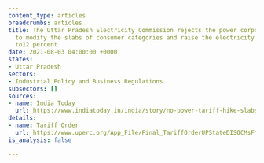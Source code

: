 ```yaml
---
content_type: articles
breadcrumbs: articles
title: The Uttar Pradesh Electricity Commission rejects the power corporation’s application
  to modify the slabs of consumer categories and raise the electricity rates by 10
  to12 percent
date: 2021-08-03 04:00:00 +0000
states:
- Uttar Pradesh
sectors:
- Industrial Policy and Business Regulations
subsectors: []
sources:
- name: India Today
  url: https://www.indiatoday.in/india/story/no-power-tariff-hike-slabs-remain-unchanged-in-uttar-pradesh-1834472-2021-07-30
details:
- name: Tariff Order
  url: https://www.uperc.org/App_File/Final_TariffOrderUPStateDISOCMsFY2021-22(29-07-2021)DigitallySigned-pdf729202113115PM.pdf
is_analysis: false

---
```

